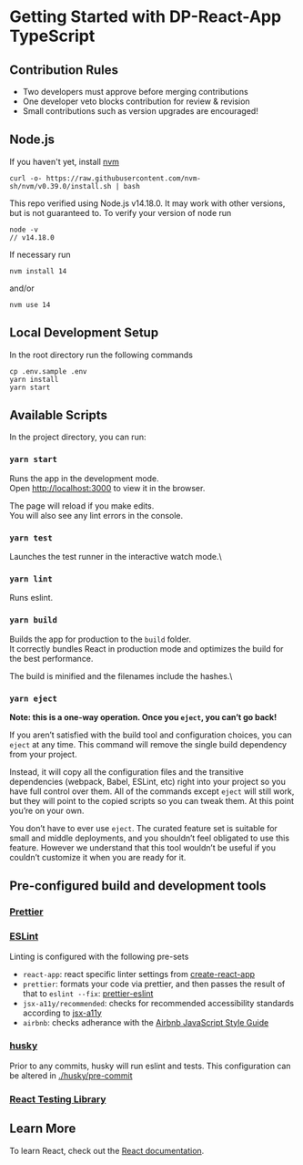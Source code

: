 # Getting Started with DP-React-App TypeScript

## Contribution Rules

* Two developers must approve before merging contributions
* One developer veto blocks contribution for review & revision
* Small contributions such as version upgrades are encouraged!

## Node.js

If you haven't yet, install [nvm](https://github.com/nvm-sh/nvm)

```
curl -o- https://raw.githubusercontent.com/nvm-sh/nvm/v0.39.0/install.sh | bash
```

This repo verified using Node.js v14.18.0. It may work with other versions, but is not guaranteed to.
To verify your version of node run

```
node -v
// v14.18.0
```

If necessary run

```
nvm install 14
```

and/or

```
nvm use 14
```

## Local Development Setup

In the root directory run the following commands

```
cp .env.sample .env
yarn install
yarn start
```

## Available Scripts

In the project directory, you can run:

### `yarn start`

Runs the app in the development mode.\
Open [http://localhost:3000](http://localhost:3000) to view it in the browser.

The page will reload if you make edits.\
You will also see any lint errors in the console.

### `yarn test`

Launches the test runner in the interactive watch mode.\

### `yarn lint`

Runs eslint.

### `yarn build`

Builds the app for production to the `build` folder.\
It correctly bundles React in production mode and optimizes the build for the best performance.

The build is minified and the filenames include the hashes.\

### `yarn eject`

**Note: this is a one-way operation. Once you `eject`, you can’t go back!**

If you aren’t satisfied with the build tool and configuration choices, you can `eject` at any time. This command will remove the single build dependency from your project.

Instead, it will copy all the configuration files and the transitive dependencies (webpack, Babel, ESLint, etc) right into your project so you have full control over them. All of the commands except `eject` will still work, but they will point to the copied scripts so you can tweak them. At this point you’re on your own.

You don’t have to ever use `eject`. The curated feature set is suitable for small and middle deployments, and you shouldn’t feel obligated to use this feature. However we understand that this tool wouldn’t be useful if you couldn’t customize it when you are ready for it.

## Pre-configured build and development tools

### [Prettier](https://prettier.io/docs/en/index.html)

### [ESLint](https://eslint.org)

Linting is configured with the following pre-sets

- `react-app`: react specific linter settings from [create-react-app](https://github.com/facebook/create-react-app)
- `prettier`: formats your code via prettier, and then passes the result of that to `eslint --fix`: [prettier-eslint](https://github.com/prettier/prettier-eslint)
- `jsx-a11y/recommended`: checks for recommended accessibility standards according to [jsx-a11y](https://github.com/jsx-eslint/eslint-plugin-jsx-a11y)
- `airbnb`: checks adherance with the [Airbnb JavaScript Style Guide](https://github.com/airbnb/javascript)

### [husky](https://github.com/typicode/husky)

Prior to any commits, husky will run eslint and tests. This configuration can be altered in [./husky/pre-commit](.husky/pre-commit)

### [React Testing Library](https://testing-library.com/docs/react-testing-library/intro/)

## Learn More

To learn React, check out the [React documentation](https://reactjs.org/).